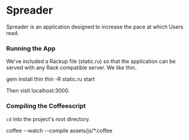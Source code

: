 Spreader
========

Spreader is an application designed to increase the pace at which Users read.

### Running the App

We've included a Rackup file (static.ru) so that the application can be served with any Rack compatible server.  We like thin.

  gem install thin
  thin -R static.ru start

Then visit localhost:3000.

### Compiling the Coffeescript

`cd` into the project's root directory.

  coffee --watch --compile assets/js/*.coffee